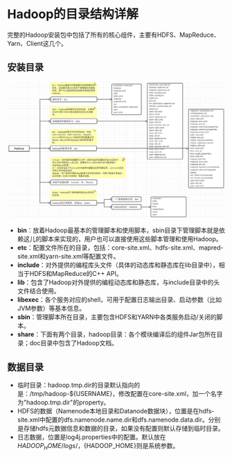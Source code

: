 # Hadoop的目录结构详解

完整的Hadoop安装包中包括了所有的核心组件，主要有HDFS、MapReduce、Yarn、Client这几个。

## 安装目录

![tree](img/hadoop_folder.png)

- **bin**：放着Hadoop最基本的管理脚本和使用脚本，sbin目录下管理脚本就是依赖这儿的脚本来实现的，用户也可以直接使用这些脚本管理和使用Hadoop。
- **etc**：配置文件所在的目录，包括：core-site.xml、hdfs-site.xml、mapred-site.xml和yarn-site.xml等配置文件。
- **include**：对外提供的编程库头文件（具体的动态库和静态库在lib目录中），相当于HDFS和MapReduce的C++ API。
- **lib**：包含了Hadoop对外提供的编程动态库和静态库，与include目录中的头文件结合使用。
- **libexec**：各个服务对应的shell，可用于配置日志输出目录、启动参数（比如JVM参数）等基本信息。
- **sbin**：管理脚本所在目录，主要包含HDFS和YARN中各类服务启动/关闭的脚本。
- **share**：下面有两个目录，hadoop目录：各个模块编译后的组件Jar包所在目录；doc目录中包含了Hadoop文档。

## 数据目录

- 临时目录：hadoop.tmp.dir的目录默认指向的是：/tmp/hadoop-${USERNAME}，修改配置在core-site.xml，加一个名字为"hadoop.tmp.dir"的property。
- HDFS的数据（Namenode本地目录和Datanode数据块），位置是在hdfs-site.xml中配置的dfs.namenode.name.dir和dfs.namenode.data.dir。分别是存储hdfs元数据信息和数据的目录，如果没有配置则默认存储到临时目录。
- 日志数据，位置是log4j.properties中的配置。默认放在${HADOOP_HOME}/logs/，${HADOOP_HOME}则是系统参数。